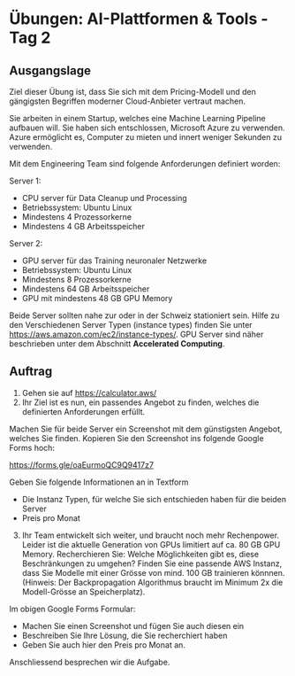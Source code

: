 # Übungen: AI-Plattformen & Tools - Tag 2
## Ausgangslage

Ziel dieser Übung ist, dass Sie sich mit dem Pricing-Modell und den gängigsten Begriffen moderner Cloud-Anbieter vertraut machen. 

Sie arbeiten in einem Startup, welches eine Machine Learning Pipeline aufbauen will. Sie haben sich entschlossen, Microsoft Azure zu verwenden. Azure ermöglicht es, Computer zu mieten und innert weniger Sekunden zu verwenden.

Mit dem Engineering Team sind folgende Anforderungen definiert worden:

Server 1: 
- CPU server für Data Cleanup und Processing
- Betriebssystem: Ubuntu Linux
- Mindestens 4 Prozessorkerne
- Mindestens 4 GB Arbeitsspeicher

Server 2:
- GPU server für das Training neuronaler Netzwerke
- Betriebssystem: Ubuntu Linux
- Mindestens 8 Prozessorkerne
- Mindestens 64 GB Arbeitsspeicher
- GPU mit mindestens 48 GB GPU Memory

Beide Server sollten nahe zur oder in der Schweiz stationiert sein. Hilfe zu den Verschiedenen Server Typen (instance types) finden Sie unter https://aws.amazon.com/ec2/instance-types/.
GPU Server sind näher beschrieben unter dem Abschnitt **Accelerated Computing**.

## Auftrag

1. Gehen sie auf https://calculator.aws/
2. Ihr Ziel ist es nun, ein passendes Angebot zu finden, welches die definierten Anforderungen erfüllt.

Machen Sie für beide Server ein Screenshot mit dem günstigsten Angebot, welches Sie finden. Kopieren Sie den Screenshot ins folgende Google Forms hoch:

https://forms.gle/oaEurmoQC9Q9417z7

Geben Sie folgende Informationen an in Textform

- Die Instanz Typen, für welche Sie sich entschieden haben für die beiden Server
- Preis pro Monat

3. Ihr Team entwickelt sich weiter, und braucht noch mehr Rechenpower. Leider ist die aktuelle Generation von GPUs limitiert auf ca. 80 GB GPU Memory. Recherchieren Sie: Welche Möglichkeiten gibt es, diese Beschränkungen zu umgehen? Finden Sie eine passende AWS Instanz, dass Sie Modelle mit einer Grösse von mind. 100 GB trainieren könnnen.
(Hinweis: Der Backpropagation Algorithmus braucht im Minimum 2x die Modell-Grösse an Speicherplatz).

Im obigen Google Forms Formular:

- Machen Sie einen Screenshot und fügen Sie auch diesen ein
- Beschreiben Sie Ihre Lösung, die Sie recherchiert haben
- Geben Sie auch hier den Preis pro Monat an.

Anschliessend besprechen wir die Aufgabe.


